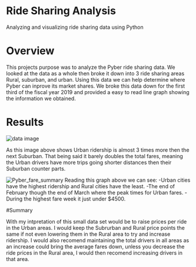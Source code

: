 # Ride Sharing Analysis

Analyzing and visualizing ride sharing data using Python

# Overview

This projects purpose was to analyze the Pyber ride sharing data. We looked at the data as a whole then broke it down into 3 ride sharing areas Rural, suburban, and urban. Using this data we can help determine where Pyber can inprove its market shares. We broke this data down for the first third of the fiscal year 2019 and provided a easy to read line graph showing the information we obtained.


# Results

![data image](https://user-images.githubusercontent.com/100821974/163724121-3378bc3f-6db3-457f-a9a9-9c07183dbf61.png)

As this image above shows Urban ridership is almost 3 times more then the next Suburban. That being said it barely doubles the total fares, meaning the Urban drivers have more trips going shorter distances then their Suburban counter parts. 

![Pyber_fare_summary](https://user-images.githubusercontent.com/100821974/163724492-589b55b0-f7c5-4fa0-9251-fb0ee562481a.png)
Reading this graph above we can see:
  -Urban cities have the highest ridership and Rural cities have the least.
  -The end of February though the end of March where the peak times for Urban fares.
  -During the highest fare week it just under $4500.
  
  #Summary
  
  With my intpretation of this small data set would be to raise prices per ride in the Urban areas. I would keep the Subrurban and Rural price points the same if not even lowering them in the Rural area to try and increase ridership. I would also recomend maintaining the total drivers in all areas as an increase could bring the average fares down, unless you decrease the ride prices in the Rural area, I would then recomend increasing drivers in that area.
